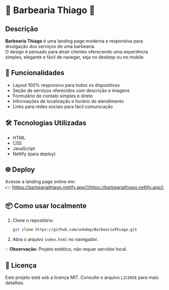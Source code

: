 # **💈 Barbearia Thiago 💈**

## **Descrição**

**Barbearia Thiago** é uma landing page moderna e responsiva para divulgação dos serviços de uma barbearia.  
O design é pensado para atrair clientes oferecendo uma experiência simples, elegante e fácil de navegar, seja no desktop ou no mobile.

## **🚀 Funcionalidades**

* Layout 100% responsivo para todos os dispositivos  
* Seção de serviços oferecidos com descrição e imagens  
* Formulário de contato simples e direto  
* Informações de localização e horário de atendimento  
* Links para redes sociais para fácil comunicação  

## **🛠️ Tecnologias Utilizadas**

* HTML  
* CSS  
* JavaScript  
* Netlify (para deploy)  

## **🌐 Deploy**

Acesse a landing page online em:  
👉 [https://barbeariathiago.netlify.app/](https://barbeariathiago.netlify.app/)

## **📦 Como usar localmente**

1. Clone o repositório:
   ```bash
   git clone https://github.com/unkdep/BarbeariaThiago.git
2. Abra o arquivo `index.html` no navegador.

💡 **Observação:** Projeto estático, não requer servidor local.

## **📄 Licença**

Este projeto está sob a licença MIT. Consulte o arquivo `LICENSE` para mais detalhes.
